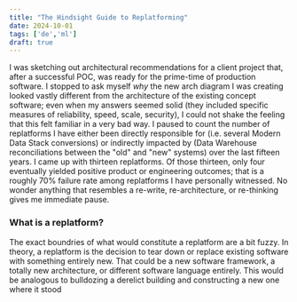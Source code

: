 ```yaml
---
title: "The Hindsight Guide to Replatforming"
date: 2024-10-01
tags: ['de','ml']
draft: true
---
```

I was sketching out architectural recommendations for a client project that, after a successful POC, was ready for the prime-time of production software. I stopped to ask myself _why_ the new arch diagram I was creating looked vastly different from the architecture of the existing concept software; even when my answers seemed solid (they included specific measures of reliability, speed, scale, security), I could not shake the feeling that this felt familiar in a very bad way. I paused to count the number of replatforms I have either been directly responsible for (i.e. several Modern Data Stack conversions) or indirectly impacted by (Data Warehouse reconciliations between the "old" and "new" systems) over the last fifteen years. I came up with thirteen replatforms. Of those thirteen, only four eventually yielded positive product or engineering outcomes; that is a roughly 70% failure rate among replatforms I have personally witnessed. No wonder anything that resembles a re-write, re-architecture, or re-thinking gives me immediate pause. 

### What is a replatform?
The exact boundries of what would constitute a replatform are a bit fuzzy. In theory, a replatform is the decision to tear down or replace existing software with something entirely new. That could be a new software framework, a totally new architecture, or different software language entirely. This would be analogous to bulldozing a derelict building and constructing a new one where it stood
<!--stackedit_data:
eyJoaXN0b3J5IjpbMTg1ODc0Njk0M119
-->